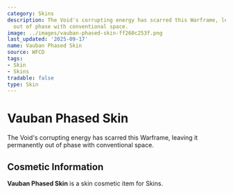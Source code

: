 ```yaml
---
category: Skins
description: The Void's corrupting energy has scarred this Warframe, leaving it permanently
  out of phase with conventional space.
image: ../images/vauban-phased-skin-ff260c253f.png
last_updated: '2025-09-17'
name: Vauban Phased Skin
source: WFCD
tags:
- Skin
- Skins
tradable: false
type: Skin
---
```


# Vauban Phased Skin

The Void's corrupting energy has scarred this Warframe, leaving it permanently out of phase with conventional space.

## Cosmetic Information

**Vauban Phased Skin** is a skin cosmetic item for Skins.

